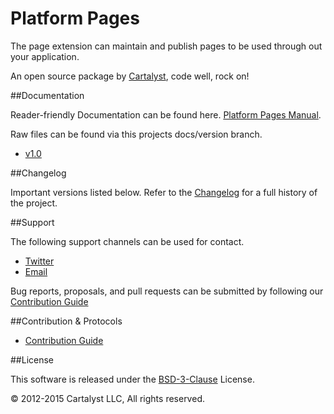 # Platform Pages

The page extension can maintain and publish pages to be used through out your application.

An open source package by [Cartalyst](https://cartalyst.com), code well, rock on!

##Documentation

Reader-friendly Documentation can be found here. [Platform Pages Manual](https://cartalyst.com/manual/platform-pages).

Raw files can be found via this projects docs/version branch.

- [v1.0](https://github.com/cartalyst/platform-pages/tree/docs/1.0)

##Changelog

Important versions listed below. Refer to the [Changelog](CHANGELOG.md) for a full history of the project.

##Support

The following support channels can be used for contact.

- [Twitter](https://cartalyst.com/@twitter)
- [Email](mailto:help@cartalyst.com)

Bug reports, proposals, and pull requests can be submitted by following our [Contribution Guide](CONTRIBUTING.md)

##Contribution & Protocols

- [Contribution Guide](CONTRIBUTING.md)


##License

This software is released under the [BSD-3-Clause](LICENSE) License.

© 2012-2015 Cartalyst LLC, All rights reserved.
